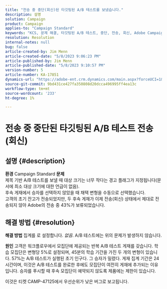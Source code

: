 ```yaml
---
title: "전송 중 중단(회신)된 타깃팅된 A/B 테스트를 보냈습니다."
description: 설명
solution: Campaign
product: Campaign
applies-to: "Campaign Standard"
keywords: "KCS, 문제 해결, 타깃팅된 A/B 테스트, 중단, 전송, 회신, Adobe Campaign Standard, ACS"
resolution: Resolution
internal-notes: null
bug: false
article-created-by: Jim Menn
article-created-date: "5/8/2023 9:06:23 PM"
article-published-by: Jim Menn
article-published-date: "5/8/2023 9:10:57 PM"
version-number: 5
article-number: KA-17851
dynamics-url: "https://adobe-ent.crm.dynamics.com/main.aspx?forceUCI=1&pagetype=entityrecord&etn=knowledgearticle&id=3d75442a-e4ed-ed11-8849-6045bd006c82"
source-git-commit: 9bd431ce427fa350808d20dcca496995ff4ea13c
workflow-type: tm+mt
source-wordcount: '233'
ht-degree: 1%

---
```


# 전송 중 중단된 타깃팅된 A/B 테스트 전송(회신)

## 설명 {#description}


<b>환경</b>
Campaign Standard
<b>문제</b>
<br>제목 기반 A/B 테스트를 보낼 때 대상 크기는 너무 작다는 경고 플래그가 지정됩니다(문서에 최소 대상 크기에 대한 언급이 없음).
<br>후속 게재에서 승자를 선택하지 않았을 때 채택 변형을 수동으로 선택했습니다.
<br>고객의 초기 잔고가 전송되었지만, 두 후속 게재가 이제 전송(회신) 상태에서 제대로 전송되지 않아 Adobe의 전송 중 43%가 보류되었습니다.

## 해결 방법 {#resolution}


<b>해결 방법</b>
집계를 로 설정합니다. *없음*.
A/B 테스트에는 위의 문제가 발생하지 않습니다.

<b>원인</b>
고객은 워크플로우에서 모집단에 제공되는 반복 A/B 테스트 게재를 갖습니다.
학습 모집단은 변형당 5%로 설정되며, 45분의 학습 기간을 가진 두 개의 변형이 있습니다.
57%는 A/B 테스트가 실행된 초기 인구다. 그 승자가 밀렸다.
게재 집계 기간은 24시간이며, 이것은 A/B 테스트를 완료한 후에도 모집단이 여전히 게재에 추가되는 이유입니다.
승자를 푸시할 때 후속 모집단이 예약되지 않도록 제품에는 제한이 있습니다.

이것은 티켓 CAMP-47125에서 우선순위가 낮은 버그로 보고됩니다.
